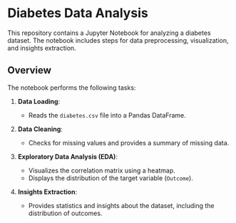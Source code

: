 # Diabetes Data Analysis

This repository contains a Jupyter Notebook for analyzing a diabetes dataset. The notebook includes steps for data preprocessing, visualization, and insights extraction.

## Overview

The notebook performs the following tasks:

1. **Data Loading**:
   - Reads the `diabetes.csv` file into a Pandas DataFrame.

2. **Data Cleaning**:
   - Checks for missing values and provides a summary of missing data.

3. **Exploratory Data Analysis (EDA)**:
   - Visualizes the correlation matrix using a heatmap.
   - Displays the distribution of the target variable (`Outcome`).

4. **Insights Extraction**:
   - Provides statistics and insights about the dataset, including the distribution of outcomes.


